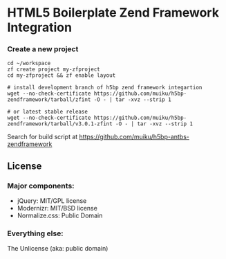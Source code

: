 # HTML5 Boilerplate Zend Framework Integration

### Create a new project

    cd ~/workspace
    zf create project my-zfproject
    cd my-zfproject && zf enable layout

    # install development branch of h5bp zend framework integartion
    wget --no-check-certificate https://github.com/muiku/h5bp-zendframework/tarball/zfint -O - | tar -xvz --strip 1

    # or latest stable release
    wget --no-check-certificate https://github.com/muiku/h5bp-zendframework/tarball/v3.0.1-zfint -O - | tar -xvz --strip 1


Search for build script at https://github.com/muiku/h5bp-antbs-zendframework
    
## License

### Major components:

* jQuery: MIT/GPL license
* Modernizr: MIT/BSD license
* Normalize.css: Public Domain

### Everything else:

The Unlicense (aka: public domain)
